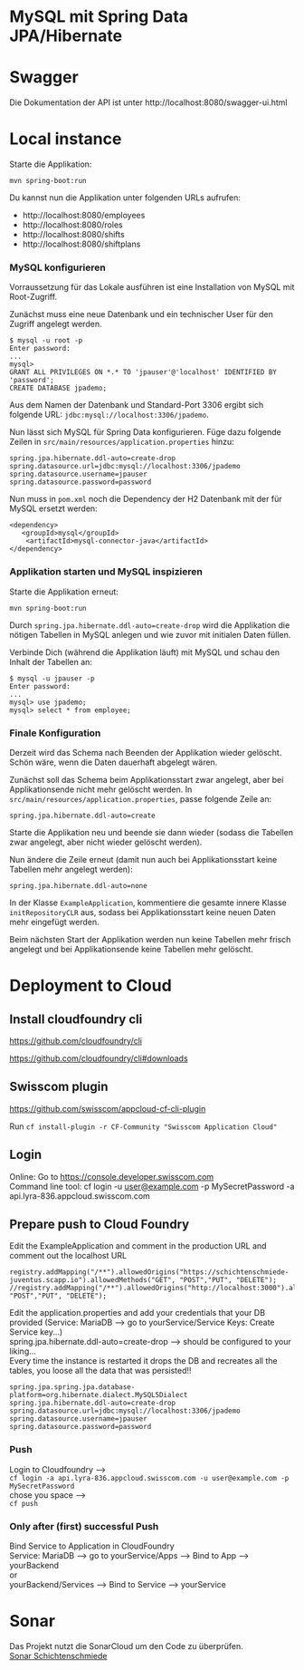 # MySQL mit Spring Data JPA/Hibernate

# Swagger
Die Dokumentation der API ist unter http://localhost:8080/swagger-ui.html

# Local instance
Starte die Applikation:

    mvn spring-boot:run
    
Du kannst nun die Applikation unter folgenden URLs aufrufen: 
- http://localhost:8080/employees
- http://localhost:8080/roles
- http://localhost:8080/shifts
- http://localhost:8080/shiftplans

### MySQL konfigurieren

Vorraussetzung für das Lokale ausführen ist eine Installation von MySQL mit Root-Zugriff.

Zunächst muss eine neue Datenbank und ein technischer User für den Zugriff angelegt werden.

    $ mysql -u root -p
    Enter password: 
    ...
    mysql> 
    GRANT ALL PRIVILEGES ON *.* TO 'jpauser'@'localhost' IDENTIFIED BY 'password';
    CREATE DATABASE jpademo;

Aus dem Namen der Datenbank und Standard-Port 3306 ergibt sich folgende URL: `jdbc:mysql://localhost:3306/jpademo`.

Nun lässt sich MySQL für Spring Data konfigurieren. 
Füge dazu folgende Zeilen in `src/main/resources/application.properties` hinzu:

    spring.jpa.hibernate.ddl-auto=create-drop
    spring.datasource.url=jdbc:mysql://localhost:3306/jpademo
    spring.datasource.username=jpauser
    spring.datasource.password=password
    
Nun muss in `pom.xml` noch die Dependency der H2 Datenbank mit der für MySQL ersetzt werden: 

    <dependency>
       <groupId>mysql</groupId>
        <artifactId>mysql-connector-java</artifactId>
    </dependency>

### Applikation starten und MySQL inspizieren

Starte die Applikation erneut:

    mvn spring-boot:run
    
Durch `spring.jpa.hibernate.ddl-auto=create-drop` wird die Applikation die nötigen Tabellen in MySQL
anlegen und wie zuvor mit initialen Daten füllen.

Verbinde Dich (während die Applikation läuft) mit MySQL und schau den Inhalt der Tabellen an:

    $ mysql -u jpauser -p
    Enter password: 
    ...
    mysql> use jpademo;  
    mysql> select * from employee;
    
### Finale Konfiguration

Derzeit wird das Schema nach Beenden der Applikation wieder gelöscht. Schön wäre, wenn die Daten dauerhaft abgelegt wären.

Zunächst soll das Schema beim Applikationsstart zwar angelegt, aber bei Applikationsende nicht mehr gelöscht werden.
In `src/main/resources/application.properties`, passe folgende Zeile an:

    spring.jpa.hibernate.ddl-auto=create
    
Starte die Applikation neu und beende sie dann wieder (sodass die Tabellen zwar angelegt,
aber nicht wieder gelöscht werden). 

Nun ändere die Zeile erneut (damit nun auch bei Applikationsstart keine Tabellen mehr angelegt werden):

    spring.jpa.hibernate.ddl-auto=none
    
In der Klasse `ExampleApplication`, kommentiere die gesamte innere Klasse `initRepositoryCLR` aus, sodass
bei Applikationsstart keine neuen Daten mehr eingefügt werden.

Beim nächsten Start der Applikation werden nun keine Tabellen mehr frisch angelegt und bei Applikationsende
keine Tabellen mehr gelöscht.

# Deployment to Cloud
## Install cloudfoundry cli
https://github.com/cloudfoundry/cli

https://github.com/cloudfoundry/cli#downloads

## Swisscom plugin
https://github.com/swisscom/appcloud-cf-cli-plugin

Run 
`cf install-plugin -r CF-Community "Swisscom Application Cloud"`

## Login
Online: Go to https://console.developer.swisscom.com <br/>
Command line tool: cf login -u user@example.com -p MySecretPassword -a api.lyra-836.appcloud.swisscom.com

## Prepare push to Cloud Foundry
Edit the ExampleApplication and comment in the production URL and comment out the localhost URL
```
registry.addMapping("/**").allowedOrigins("https://schichtenschmiede-juventus.scapp.io").allowedMethods("GET", "POST","PUT", "DELETE");
//registry.addMapping("/**").allowedOrigins("http://localhost:3000").allowedMethods("GET", "POST","PUT", "DELETE");
 ```   
 Edit the application.properties and add your credentials that your DB provided (Service: MariaDB --> go to yourService/Service Keys: Create Service key...)<br/>
        spring.jpa.hibernate.ddl-auto=create-drop --> should be configured to your liking... <br/>
        Every time the instance is restarted it drops the DB and recreates all the tables, you loose all the data that was persisted!!
  ```  
 spring.jpa.spring.jpa.database-platform=org.hibernate.dialect.MySQL5Dialect
 spring.jpa.hibernate.ddl-auto=create-drop
 spring.datasource.url=jdbc:mysql://localhost:3306/jpademo
 spring.datasource.username=jpauser
 spring.datasource.password=password    
  ```   
  ### Push
  Login to Cloudfoundry --> <br/>
  `cf login -a api.lyra-836.appcloud.swisscom.com -u user@example.com -p MySecretPassword` <br/>
  chose you space --> <br/>
  `cf push`
  
  ### Only after (first) successful Push
  Bind Service to Application in CloudFoundry<br/>
  Service: MariaDB --> go to yourService/Apps --> Bind to App --> yourBackend<br/>
  or <br/>
  yourBackend/Services --> Bind to Service --> yourService
  
  # Sonar
   
   Das Projekt nutzt die SonarCloud um den Code zu überprüfen.  
   [Sonar Schichtenschmiede](https://sonarcloud.io/organizations/schichtenschmiede/projects)